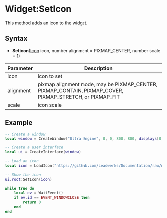 # Widget:SetIcon

This method adds an icon to the widget.

## Syntax

- **Seticon**([Icon](Icon.md) icon, number alignment = PIXMAP_CENTER, number scale = 1)

| Parameter | Description |
| --- | --- |
| icon | icon to set |
| alignment | pixmap alignment mode, may be PIXMAP_CENTER, PIXMAP_CONTAIN, PIXMAP_COVER, PIXMAP_STRETCH, or PIXMAP_FIT |
| scale | icon scale |

## Example

```lua
-- Create a window
local window = CreateWindow("Ultra Engine", 0, 0, 800, 800, displays[0])

-- Create a user interface
local ui = CreateInterface(window)

-- Load an icon
local icon = LoadIcon("https://github.com/Leadwerks/Documentation/raw/master/Assets/Materials/Logos/23.svg")

-- Show the icon
ui.root:SetIcon(icon)

while true do
    local ev = WaitEvent()
    if ev.id == EVENT_WINDOWCLOSE then
        return 0
    end
end
```
